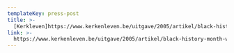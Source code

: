 ```yaml
---
templateKey: press-post
title: >-
  [Kerkleven]https://www.kerkenleven.be/uitgave/2005/artikel/black-history-month-waait-over-de-wereld
link: >-
  https://www.kerkenleven.be/uitgave/2005/artikel/black-history-month-waait-over-de-wereld
---
```


